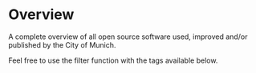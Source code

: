 <script setup>
import TagTile from "/.vitepress/components/TagTile.vue";
import TagFilter from "/.vitepress/components/TagFilter.vue";
import { ref } from 'vue';

const selectedFilters = ref([])
</script>

# Overview

A complete overview of all open source software used, improved and/or published by the City of Munich.

Feel free to use the filter function with the tags available below.

<ClientOnly>

<TagFilter
v-model="selectedFilters"
/>

<TagTile
:filter="selectedFilters"
show-tags
/>

</ClientOnly>
